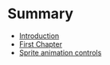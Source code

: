 # Summary

* [Introduction](README.md)
* [First Chapter](chapter1.md)
* [Sprite animation controls](sprite_animation_controls.md)

